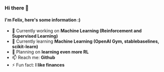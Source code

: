 ### Hi there 👋

#### I'm Felix, here's some information :)

- 🔭 Currently working on **Machine Learning (Reinforcement and Supervised Learning)**
- 🌱 Currently learning **Machine Learning (OpenAI Gym, stablebaselines, scikit-learn)**
- 🧭 Planning on **learning even more RL**
- 📫 Reach me: **Github**
- ⚡ Fun fact: **I like finances**



<!--
**FelixCodesTech/FelixCodesTech** is a ✨ _special_ ✨ repository because its `README.md` (this file) appears on your GitHub profile.

Here are some ideas to get you started:

- 🔭 I’m currently working on ...
- 🌱 I’m currently learning ...
- 👯 I’m looking to collaborate on ...
- 🤔 I’m looking for help with ...
- 💬 Ask me about ...
- 📫 How to reach me: ...
- 😄 Pronouns: ...
- ⚡ Fun fact: ...
-->
